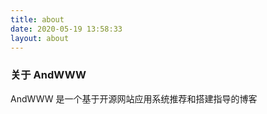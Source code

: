 ```yaml
---
title: about
date: 2020-05-19 13:58:33
layout: about
---
```


### 关于 AndWWW

AndWWW 是一个基于开源网站应用系统推荐和搭建指导的博客